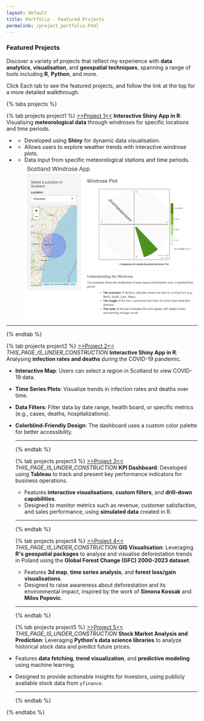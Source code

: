 ```yaml
---
layout: default
title: Portfolio - Featured Projects
permalink: /project_portfolio.html
---
```

### Featured Projects

Discover a variety of projects that reflect my experience with **data analytics**, **visualisation**, and **geospatial techniques**, spanning a range of tools including **R**, **Python**, and more.

Click Each tab to see the featured projects, and follow the link at the top for a more detailed walkthrough.

{% tabs projects %}
  
  {% tab projects project1 %}
  [>>Project 1<<](./_posts/2025-01-24-project1.markdown)
    **Interactive Shiny App in R**: Visualising **meteorological data** through windroses for specific locations and time periods.
   - - Developed using **Shiny** for dynamic data visualisation.
  - - Allows users to explore weather trends with interactive windrose plots.
  - - Data input from specific meteorological stations and time periods.
  ![Project Screenshot](\assets\images\project_1.png)
  

  
  <hr>
  {% endtab %}
  
  {% tab projects project2 %}
  [>>Project 2<<](./_posts/2025-02-10-project2.markdown)
  _THIS_PAGE_IS_UNDER_CONSTRUCTION_
  **Interactive Shiny App in R**: Analysing **infection rates and deaths** during the COVID-19 pandemic.
  
- **Interactive Map**: Users can select a region in Scotland to view COVID-19 data.
- **Time Series Plots**: Visualize trends in infection rates and deaths over time.
- **Data Filters**: Filter data by date range, health board, or specific metrics (e.g., cases, deaths, hospitalizations).
- **Colorblind-Friendly Design**: The dashboard uses a custom color palette for better accessibility.
  
  <hr>
  {% endtab %}
  
  {% tab projects project3 %}
  [>>Project 3<<](./_posts/2025-02-28-project3.markdown)
  _THIS_PAGE_IS_UNDER_CONSTRUCTION_
  **KPI Dashboard**: Developed using **Tableau** to track and present key performance indicators for business operations.  

  - Features **interactive visualisations**, **custom filters**, and **drill-down capabilities**.  
  - Designed to monitor metrics such as revenue, customer satisfaction, and sales performance, using **simulated data** created in R.  
  
  <hr>
  {% endtab %}
  
  {% tab projects project4 %}
  [>>Project 4<<](./_posts/2025-03-13-project4.markdown)
  _THIS_PAGE_IS_UNDER_CONSTRUCTION_
  **GIS Visualisation**: Leveraging **R's geospatial packages** to analyse and visualise deforestation trends in Poland using the **Global Forest Change (GFC) 2000-2023 dataset**.  

  - Features **3d map**, **time series analysis**, and **forest loss/gain visualisations**.  
  - Designed to raise awareness about deforestation and its environmental impact, inspired by the work of **Simona Kossak** and **Milos Popovic**.  
  
  <hr>
  {% endtab %}
  
  {% tab projects project5 %}
  [>>Project 5<<](./_posts/2025-03-13-project5.markdown)
  _THIS_PAGE_IS_UNDER_CONSTRUCTION_
  **Stock Market Analysis and Prediction**: Leveraging **Python's data science libraries** to analyze historical stock data and predict future prices.  

- Features **data fetching**, **trend visualization**, and **predictive modeling** using machine learning.  
- Designed to provide actionable insights for investors, using publicly available stock data from `yfinance`.  
  
  <hr>
  {% endtab %}
  
{% endtabs %}
